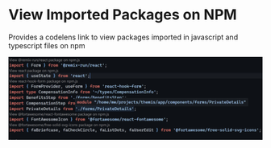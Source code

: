 # View Imported Packages on NPM

Provides a codelens link to view packages imported in javascript and typescript files on npm

!["Screen shot for Open Imported Packages on NPM"](./screenshots/1.png)

